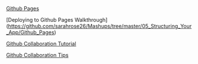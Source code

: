 [Github Pages](https://pages.github.com/)

[Deploying to Github Pages Walkthrough] (https://github.com/sarahrose26/Mashups/tree/master/05_Structuring_Your_App/Github_Pages)

[Github Collaboration Tutorial](https://www.udacity.com/course/github-collaboration--ud456)

[Github Collaboration Tips](https://code.tutsplus.com/tutorials/how-to-collaborate-on-github--net-34267)